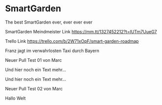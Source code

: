 # SmartGarden
The best SmartGarden ever, ever ever ever

SmartGarden Meindmeister Link
https://mm.tt/1327452212?t=IUTm7UueG7


Trello Link
https://trello.com/b/2W71xOpF/smart-garden-roadmap

Franz jagt im verwahrlosten Taxi durch Bayern



Neuer Pull Test 01 von Marc


Und hier noch ein Text mehr...


Und hier noch ein Text mehr...



Neuer Pull Test 02 von Marc

Hallo Welt
